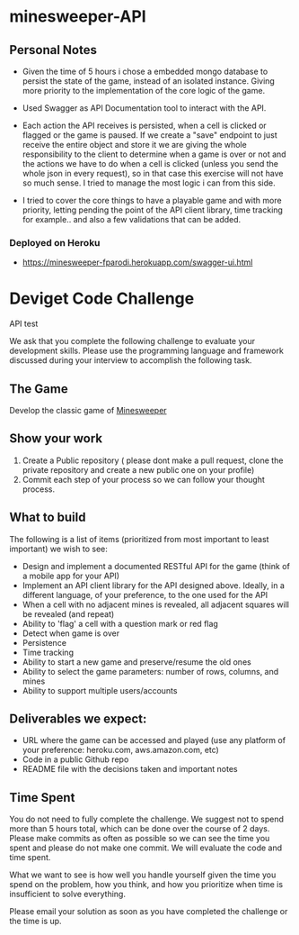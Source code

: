 # minesweeper-API
## Personal Notes

- Given the time of 5 hours i chose a embedded mongo database to persist the state of the game, instead of an isolated instance. 
Giving more priority to the implementation of the core logic of the game.

- Used Swagger as API Documentation tool to interact with the API. 

- Each action the API receives is persisted, when a cell is clicked or flagged or the game is paused. 
If we create a "save" endpoint to just receive the entire object and store it we are giving the whole responsibility to the client to determine when a game is over or not and the actions we have to do when a cell is clicked (unless you send the whole json in every request), so in that case this exercise will not have so much sense. 
I tried to manage the most logic i can from this side.

- I tried to cover the core things to have a playable game and with more priority, 
letting pending the point of the API client library, time tracking for example.. and also a few validations that can be added.

### Deployed on Heroku

- https://minesweeper-fparodi.herokuapp.com/swagger-ui.html

# Deviget Code Challenge

API test

We ask that you complete the following challenge to evaluate your development skills. Please use the programming language and framework discussed during your interview to accomplish the following task.

## The Game
Develop the classic game of [Minesweeper](https://en.wikipedia.org/wiki/Minesweeper_(video_game))

## Show your work

1.  Create a Public repository ( please dont make a pull request, clone the private repository and create a new public one on your profile)
2.  Commit each step of your process so we can follow your thought process.

## What to build
The following is a list of items (prioritized from most important to least important) we wish to see:
* Design and implement  a documented RESTful API for the game (think of a mobile app for your API)
* Implement an API client library for the API designed above. Ideally, in a different language, of your preference, to the one used for the API
* When a cell with no adjacent mines is revealed, all adjacent squares will be revealed (and repeat)
* Ability to 'flag' a cell with a question mark or red flag
* Detect when game is over
* Persistence
* Time tracking
* Ability to start a new game and preserve/resume the old ones
* Ability to select the game parameters: number of rows, columns, and mines
* Ability to support multiple users/accounts
 
## Deliverables we expect:
* URL where the game can be accessed and played (use any platform of your preference: heroku.com, aws.amazon.com, etc)
* Code in a public Github repo
* README file with the decisions taken and important notes

## Time Spent
You do not need to fully complete the challenge. We suggest not to spend more than 5 hours total, which can be done over the course of 2 days.  Please make commits as often as possible so we can see the time you spent and please do not make one commit.  We will evaluate the code and time spent.
 
What we want to see is how well you handle yourself given the time you spend on the problem, how you think, and how you prioritize when time is insufficient to solve everything.

Please email your solution as soon as you have completed the challenge or the time is up.
